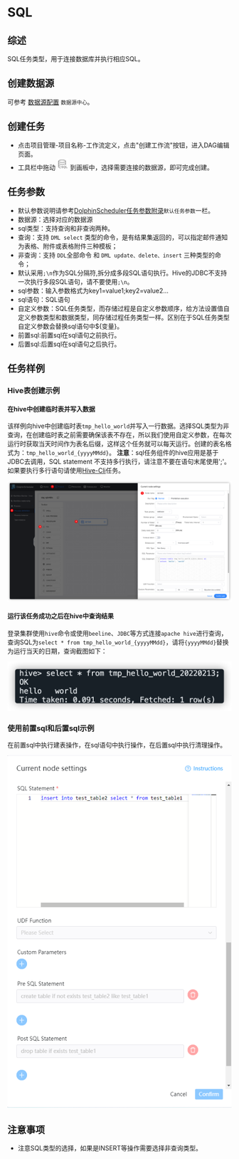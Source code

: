# SQL

## 综述

SQL任务类型，用于连接数据库并执行相应SQL。

## 创建数据源

可参考 [数据源配置](../installation/datasource-setting.md) `数据源中心`。

## 创建任务

- 点击项目管理-项目名称-工作流定义，点击"创建工作流"按钮，进入DAG编辑页面。
- 工具栏中拖动 <img src="../../../../img/tasks/icons/sql.png" width="25"/> 到画板中，选择需要连接的数据源，即可完成创建。

## 任务参数

[//]: # (TODO: use the commented anchor below once our website template supports this syntax)
[//]: # (- 默认参数说明请参考[DolphinScheduler任务参数附录]&#40;appendix.md#默认任务参数&#41;`默认任务参数`一栏。)

- 默认参数说明请参考[DolphinScheduler任务参数附录](appendix.md)`默认任务参数`一栏。
- 数据源：选择对应的数据源
- sql类型：支持查询和非查询两种。
- 查询：支持 `DML select` 类型的命令，是有结果集返回的，可以指定邮件通知为表格、附件或表格附件三种模板；
- 非查询：支持 `DDL`全部命令 和 `DML update、delete、insert` 三种类型的命令；
- 默认采用`;\n`作为SQL分隔符,拆分成多段SQL语句执行。Hive的JDBC不支持一次执行多段SQL语句，请不要使用`;\n`。
- sql参数：输入参数格式为key1=value1;key2=value2…
- sql语句：SQL语句
- 自定义参数：SQL任务类型，而存储过程是自定义参数顺序，给方法设置值自定义参数类型和数据类型，同存储过程任务类型一样。区别在于SQL任务类型自定义参数会替换sql语句中${变量}。
- 前置sql:前置sql在sql语句之前执行。
- 后置sql:后置sql在sql语句之后执行。

## 任务样例

### Hive表创建示例

#### 在hive中创建临时表并写入数据

该样例向hive中创建临时表`tmp_hello_world`并写入一行数据。选择SQL类型为非查询，在创建临时表之前需要确保该表不存在，所以我们使用自定义参数，在每次运行时获取当天时间作为表名后缀，这样这个任务就可以每天运行。创建的表名格式为：`tmp_hello_world_{yyyyMMdd}`。
**注意**：sql任务组件的hive应用是基于JDBC去调用，SQL statement 不支持多行执行，请注意不要在语句末尾使用';'。如果要执行多行语句请使用[Hive-Cli](./hive-cli.md)任务。

![hive-sql](../../../../img/tasks/demo/hive-sql.png)

#### 运行该任务成功之后在hive中查询结果

登录集群使用`hive`命令或使用`beeline`、`JDBC`等方式连接`apache hive`进行查询，查询SQL为`select * from tmp_hello_world_{yyyyMMdd}`，请将`{yyyyMMdd}`替换为运行当天的日期，查询截图如下：

![hive-sql](../../../../img/tasks/demo/hive-result.png)

### 使用前置sql和后置sql示例

在前置sql中执行建表操作，在sql语句中执行操作，在后置sql中执行清理操作。

![pre_post_sql](../../../../img/tasks/demo/pre_post_sql.png)

## 注意事项

* 注意SQL类型的选择，如果是INSERT等操作需要选择非查询类型。

